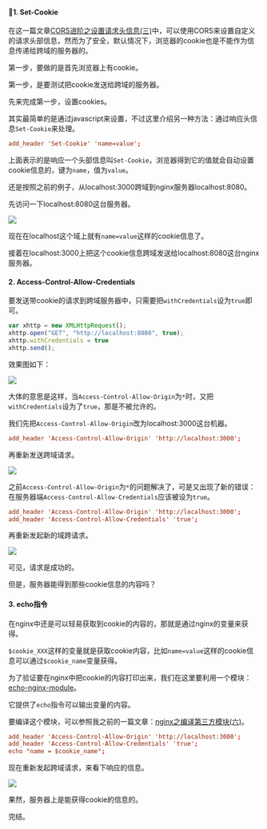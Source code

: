 #### 1. Set-Cookie

在这一篇文章[CORS进阶之设置请求头信息(三)](http://www.rails365.net/articles/cors-jin-jie-zhi-she-zhi-qing-qiu-tou-xin-xi-san)中，可以使用CORS来设置自定义的请求头部信息，然而为了安全，默认情况下，浏览器的cookie也是不能作为信息传递给跨域的服务器的。

第一步，要做的是首先浏览器上有cookie。

第一步，是要测试把cookie发送给跨域的服务器。

先来完成第一步，设置cookies。

其实最简单的是通过javascript来设置，不过这里介绍另一种方法：通过响应头信息`Set-Cookie`来处理。

``` conf
add_header 'Set-Cookie' 'name=value';
```

上面表示的是响应一个头部信息叫`Set-Cookie`，浏览器得到它的值就会自动设置cookie信息的，键为`name`，值为`value`。

还是按照之前的例子，从localhost:3000跨域到nginx服务器localhost:8080。

先访问一下localhost:8080这台服务器。

![](http://aliyun.rails365.net/uploads/photo/image/119/preview_2016/ac85fc476b8d1c89bfef70140ef2f60b.png)

现在在localhost这个域上就有`name=value`这样的cookie信息了。

接着在localhost:3000上把这个cookie信息跨域发送给localhost:8080这台nginx服务器。

#### 2. Access-Control-Allow-Credentials

要发送带cookie的请求到跨域服务器中，只需要把`withCredentials`设为`true`即可。

``` javascript
var xhttp = new XMLHttpRequest();
xhttp.open("GET", "http://localhost:8080", true);
xhttp.withCredentials = true
xhttp.send();
```

效果图如下：

![](http://aliyun.rails365.net/uploads/photo/image/120/preview_2016/015f76c11d035a0ea1503bce34d47b6f.png)

大体的意思是这样，当`Access-Control-Allow-Origin`为`*`时，又把`withCredentials`设为了`true`，那是不被允许的。

我们先把`Access-Control-Allow-Origin`改为localhost:3000这台机器。

``` conf
add_header 'Access-Control-Allow-Origin' 'http://localhost:3000';
```

再重新发送跨域请求。

![](http://aliyun.rails365.net/uploads/photo/image/121/preview_2016/e1ceea6bc32920732e9b9de73e1173ab.png)

之前`Access-Control-Allow-Origin`为`*`的问题解决了，可是又出现了新的错误：在服务器端`Access-Control-Allow-Credentials`应该被设为`true`。

``` conf
add_header 'Access-Control-Allow-Origin' 'http://localhost:3000';
add_header 'Access-Control-Allow-Credentials' 'true';
```

再重新发起新的域跨请求。

![](http://aliyun.rails365.net/uploads/photo/image/122/preview_2016/c8fa40febbdc4d8b400092c97d64942e.png)

可见，请求是成功的。

但是，服务器能得到那些cookie信息的内容吗？

#### 3. echo指令

在nginx中还是可以轻易获取到cookie的内容的，那就是通过nginx的变量来获得。

`$cookie_XXX`这样的变量就是获取cookie内容，比如`name=value`这样的cookie信息可以通过`$cookie_name`变量获得。

为了验证要在nginx中把cookie的内容打印出来，我们在这里要利用一个模块：[echo-nginx-module](https://github.com/openresty/echo-nginx-module)。

它提供了`echo`指令可以输出变量的内容。

要编译这个模块，可以参照我之前的一篇文章：[nginx之编译第三方模块(六)](http://www.rails365.net/articles/nginx-zhi-bian-yi-di-san-fang-mo-kuai-liu)。

``` conf
add_header 'Access-Control-Allow-Origin' 'http://localhost:3000';
add_header 'Access-Control-Allow-Credentials' 'true';
echo "name = $cookie_name";
```

现在重新发起跨域请求，来看下响应的信息。

![](http://aliyun.rails365.net/uploads/photo/image/123/preview_2016/e15ec209c2e4649ef5ac567e813f2ab4.png)

果然，服务器上是能获得cookie的信息的。

完结。

